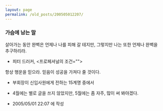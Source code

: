 ```yaml
---
layout: page
permalink: /old_posts/200505012207/
---
```


### 가슴에 남는 말

살아가는 동안 완벽은 언제나 나를 피해 갈 테지만, 그렇지만 나는 또한 언제나 완벽을 추구하리라.
 - 피터 드러커, <프로페셔널의 조건="">

항상 행운을 믿으라. 믿음이 성공을 가져다 줄 것이다.
 - 부회장이 신입사원에게 전하는 15계명 중에서





* 4월에는 별로 글을 쓰지 않았지만, 5월에는 좀 자주, 많이 써 봐야겠다.
       


- 2005/05/01 22:07 에 작성